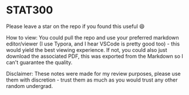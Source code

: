 # STAT300

Please leave a star on the repo if you found this useful 😄

How to view: You could pull the repo and use your preferred markdown editor/viewer (I use Typora, and I hear VSCode is pretty good too) - this would yield the best viewing experience. If not, you could also just download the associated PDF, this was exported from the Markdown so I can't guarantee the quality.

Disclaimer: These notes were made for my review purposes, please use them with discretion - trust them as much as you would trust any other random undergrad.
